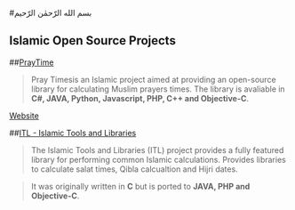#بسم الله الرّحمٰن الرّحيم
## Islamic Open Source Projects


##[PrayTime](https://github.com/abodehq/Pray-Times)
>Pray Timesis an Islamic project aimed at providing an open-source library for calculating Muslim prayers times.
>The library is avaliable in **C#, JAVA, Python, Javascript, PHP, C++ and Objective-C**.

[Website](http://praytimes.org/)

##[ITL - Islamic Tools and Libraries](https://github.com/arabeyes-org/ITL)
>The Islamic Tools and Libraries (ITL) project provides a fully featured library for performing common Islamic calculations.
>Provides libraries to calculate salat times, Qibla calcualtion and Hijri dates.

>It was originally written in **C** but is ported to **JAVA, PHP and Objective-C**.


